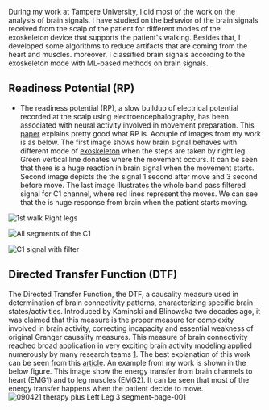
During my work at Tampere University, I did most of the work on the analysis of brain signals. I have studied on the behavior of the brain signals received from the scalp of the patient for different modes of the exoskeleton device that supports the patient's walking. Besides that, I developed some algorithms to reduce artifacts that are coming from the heart and muscles. moreover, I classified brain signals according to the exoskeleton mode  with ML-based methods on brain signals.
## Readiness Potential (RP)
- The readiness potential (RP), a slow buildup of electrical potential recorded at the scalp using electroencephalography, has been associated with neural activity
involved in movement preparation. This [paper](https://www.sciencedirect.com/science/article/pii/S1053811919308778) explains pretty good what RP is. Acouple of images from my work is as below. The first image shows how brain signal behaves with different mode of [exoskeleton](https://ieeexplore.ieee.org/abstract/document/7419117) when the steps are taken by right leg. Green vertical line donates where the movement occurs. It can be seen that there is a huge reaction in brain signal when the movement starts. Second image depicts the the signal 1 second after move and 3 second before move. The last image illustrates the whole band pass filtered signal for C1 channel, where red lines represent the moves. We can see that the is huge response from brain when the patient starts moving. 

![1st walk Right legs](https://user-images.githubusercontent.com/101706254/193763420-f02b98de-fe57-4b63-aa97-18d7bfd85497.jpg)

![All segments of the C1 ](https://user-images.githubusercontent.com/101706254/193764098-dd7d2820-d0fc-46be-a5d0-a7c8f708c74a.png)

![C1 signal with filter](https://user-images.githubusercontent.com/101706254/193764122-9a8e4c38-3b57-4f1b-b97a-04c1b1f9cc68.png)

## Directed Transfer Function (DTF)
The Directed Transfer Function, the DTF, a causality measure used in  determination of brain connectivity patterns, characterizing  specific brain states/activities. Introduced by Kaminski and  Blinowska two decades ago, it was claimed that this measure is the proper measure for complexity involved in brain  activity, correcting incapacity and essential weakness of original Granger causality measures. This measure of brain connectivity reached broad application in very exciting brain activity modeling applied numerously by many research teams [1](https://ieeexplore.ieee.org/document/6339493). The best explanation of this work can be seen from this [article](https://braininformatics.springeropen.com/articles/10.1186/s40708-022-00154-8#:~:text=Directed%20transfer%20function%20%28DTF%29%20is%20good%20at%20characterizing,applied%20in%20discrimination%20of%20motor%20imagery%20%28MI%29%20tasks.). An example from my work is shown in the below figure. This image show the energy transfer from brain channels to heart (EMG1) and to leg muscles (EMG2). It can be seen that most of the energy transfer happens when the patient decide to move.
![090421 therapy plus Left Leg 3  segment-page-001](https://user-images.githubusercontent.com/101706254/193767991-93c8b3af-2abd-4a4d-8e76-a5e707aa4f6d.jpg)
